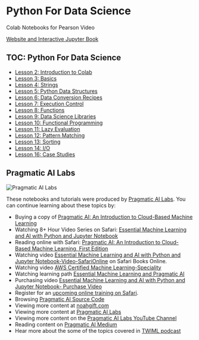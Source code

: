 # Python For Data Science
Colab Notebooks for Pearson Video

[Website and Interactive Jupyter Book](https://paiml.github.io/python_for_datascience/intro.html)

## TOC:  Python For Data Science

* [Lesson 2: Introduction to Colab](https://github.com/paiml/python_for_datascience/blob/master/Lesson2_Python_For_Data_Science_Introduction_to_Colab.ipynb)
* [Lesson 3: Basics](https://github.com/paiml/python_for_datascience/blob/master/Lesson3_Python_For_Data_Science_Basics.ipynb)
* [Lesson 4: Strings](https://github.com/paiml/python_for_datascience/blob/master/Lesson4_Python_For_Data_Science_Strings.ipynb)
* [Lesson 5: Python Data Structures](https://github.com/paiml/python_for_datascience/blob/master/Lesson5_Python_For_Data_Science_Python_Data_structure.ipynb)
* [Lesson 6: Data Conversion Recipes](https://github.com/paiml/python_for_datascience/blob/master/Lesson6_Python_For_Data_Science_Data_Conversion_Recipes.ipynb)
* [Lesson 7: Execution Control](https://github.com/paiml/python_for_datascience/blob/master/Lesson7_Python_For_Datascience_Execution_Control.ipynb)
* [Lesson 8: Functions](https://github.com/paiml/python_for_datascience/blob/master/Lesson8_Python_For_Data_Science_Functions.ipynb)
* [Lesson 9: Data Science Libraries](https://github.com/paiml/python_for_datascience/blob/master/Lesson9_Python_For_Data_Science_Data_Science_Libraries.ipynb)
* [Lesson 10: Functional Programming](https://github.com/paiml/python_for_datascience/blob/master/Lesson10_Python_For_Data_Science_Functional_Programming.ipynb)
* [Lesson 11: Lazy Evaluation](https://github.com/paiml/python_for_datascience/blob/master/Lesson11_Python_For_Data_Science_Lazy_Evaluation.ipynb)
* [Lesson 12:  Pattern Matching](https://github.com/paiml/python_for_datascience/blob/master/Lesson12_Python_For_Data_Science_Pattern_Matching.ipynb)
* [Lesson 13:  Sorting](https://github.com/paiml/python_for_datascience/blob/master/Lesson13_Python_For_Data_Science_Sorting.ipynb)
* [Lesson 14:  I/O](https://github.com/paiml/python_for_datascience/blob/master/Lesson14_Python_For_Data_Science_I_O.ipynb)
* [Lesson 16:  Case Studies](https://github.com/paiml/python_for_datascience/blob/master/Lesson16_Python_For_Data_Science_CaseStudies.ipynb)

## Pragmatic AI Labs
![Pragmatic AI Labs](https://paiml.com/images/logo_with_slogan_white_background.png)

These notebooks and tutorials were produced by [Pragmatic AI Labs](https://paiml.com/).  You can continue learning about these topics by:

*   Buying a copy of [Pragmatic AI: An Introduction to Cloud-Based Machine Learning](http://www.informit.com/store/pragmatic-ai-an-introduction-to-cloud-based-machine-9780134863863)
*   Watching 8+ Hour Video Series on Safari: [Essential Machine Learning and AI with Python and Jupyter Notebook](https://www.safaribooksonline.com/videos/essential-machine-learning/9780135261118)
*   Reading online with Safari:  [Pragmatic AI: An Introduction to Cloud-Based Machine Learning, First Edition](https://www.safaribooksonline.com/library/view/pragmatic-ai-an/9780134863924/)
*  Watching video [Essential Machine Learning and AI with Python and Jupyter Notebook-Video-SafariOnline](https://www.safaribooksonline.com/videos/essential-machine-learning/9780135261118) on Safari Books Online.
*  Watching video [AWS Certified Machine Learning-Speciality](https://learning.oreilly.com/videos/aws-certified-machine/9780135556597)
*  Watching learning path [Essential Machine Learning and Pragmatic AI](https://learning.oreilly.com/learning-paths/learning-path-essential/9780135747193/)
* Purchasing video [Essential Machine Learning and AI with Python and Jupyter Notebook- Purchase Video](http://www.informit.com/store/essential-machine-learning-and-ai-with-python-and-jupyter-9780135261095)
*   Register for an [upcoming online training on Safari](https://www.safaribooksonline.com/search/?query=noah%20gift).
*   Browsing [Pragmatic AI Source Code](https://github.com/noahgift/pragmaticai)
*   Viewing more content at [noahgift.com](https://noahgift.com/)
*   Viewing more content at [Pragmatic AI Labs](https://paiml.com/)
*   Viewing more content on the [Pragmatic AI Labs YouTube Channel](https://www.youtube.com/channel/UCNDfiL0D1LUeKWAkRE1xO5Q)
*   Reading content on [Pragmatic AI Medium](https://medium.com/pragmatic-ai-labs)
*   Hear more about the some of the topics covered in [TWIML podcast](https://twimlai.com/twiml-talk-158-growth-hacking-sports-w-machine-learning-with-noah-gift/)







